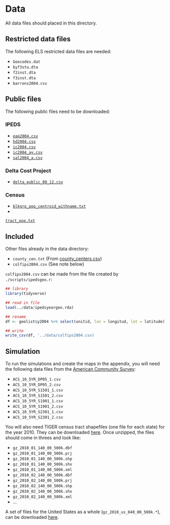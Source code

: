 # Data

All data files should placed in this directory.

## Restricted data files

The following ELS restricted data files are needed:  

* `Geocodes.dat`  
* `byf3stu.dta`  
* `f2inst.dta`  
* `f3inst.dta`  
* `barrons2004.csv`  

## Public files

The following public files need to be downloaded:  

### IPEDS

* [`eap2004.csv`](https://nces.ed.gov/ipeds/datacenter/data/EAP2004.zip)  
* [`hd2004.csv`](https://nces.ed.gov/ipeds/datacenter/data/HD2004.zip)  
* [`ic2004.csv`](https://nces.ed.gov/ipeds/datacenter/data/IC2004.zip)  
* [`ic2004_ay.csv`](https://nces.ed.gov/ipeds/datacenter/data/IC2004_AY.zip)  
* [`sal2004_a.csv`](https://nces.ed.gov/ipeds/datacenter/data/SAL2004_A.zip)  

### Delta Cost Project

* [`delta_public_00_12.csv`](https://deltacostproject.org/delta-cost-project-database)  

### Census

* [`blkgrp_pop_centroid_withname.txt`](http://www2.census.gov/geo/docs/reference/cenpop2000/blkgrp/bg_popcen.zip)  
*
[`tract_pop.txt`](https://www2.census.gov/geo/docs/reference/cenpop2000/tract/tract_pop.txt)  

## Included

Other files already in the data directory:  

* `county_cen.txt` (From [county_centers.csv](https://github.com/btskinner/spatial))  
* `colfips2004.csv` (See note below)  

`colfips2004.csv` can be made from the file created by
`./scripts/ipedsgeo.r`:

```r
## library
library(tidyverse)

## read in file
load(../data/ipedsyeargeo.rda)

## rename
df <- geolist$y2004 %>% select(unitid, lon = longitud, lat = latitude)

## write
write_csv(df, '../data/colfips2004.csv)

```

## Simulation

To run the simulations and create the maps in the appendix, you will
need the following data files from the [American Community Survey](https://factfinder.census.gov/faces/nav/jsf/pages/index.xhtml):  

* `ACS_10_5YR_DP05_1.csv`  
* `ACS_10_5YR_DP05_2.csv`  
* `ACS_10_5YR_S1501_1.csv`  
* `ACS_10_5YR_S1501_2.csv`  
* `ACS_10_5YR_S1901_1.csv`  
* `ACS_10_5YR_S1901_2.csv`  
* `ACS_10_5YR_S2301_1.csv`  
* `ACS_10_5YR_S2301_2.csv`  

You will also need TIGER census tract shapefiles (one file for each
state) for the year 2010. They can be downloaded
[here](https://www.census.gov/geo/maps-data/data/cbf/cbf_tracts.html). Once
unzipped, the files should come in threes and look like:  

* `gz_2010_01_140_00_500k.dbf`  
* `gz_2010_01_140_00_500k.prj`  
* `gz_2010_01_140_00_500k.shp`  
* `gz_2010_01_140_00_500k.shx`  
* `gz_2010_01_140_00_500k.xml`  
* `gz_2010_02_140_00_500k.dbf`  
* `gz_2010_02_140_00_500k.prj`  
* `gz_2010_02_140_00_500k.shp`  
* `gz_2010_02_140_00_500k.shx`  
* `gz_2010_02_140_00_500k.xml`  
* ...

A set of files for the United States as a whole (`gz_2010_us_040_00_500k.*`), can be downloaded
[here](https://www2.census.gov/geo/tiger/GENZ2010/gz_2010_us_040_00_500k.zip).  

